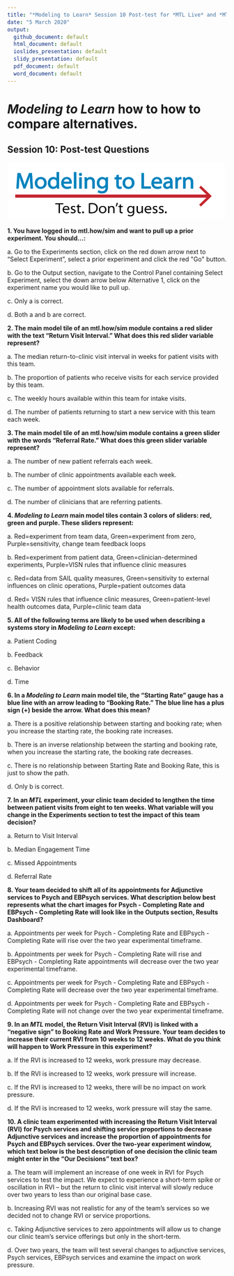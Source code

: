 ```yaml
---
title: "*Modeling to Learn* Session 10 Post-test for *MTL Live* and *MTL Video*"
date: "5 March 2020"
output: 
  github_document: default
  html_document: default
  ioslides_presentation: default
  slidy_presentation: default
  pdf_document: default
  word_document: default
---
```


# *Modeling to Learn* how to how to compare alternatives.
<!-- MTL Logo, HTML img tag -->
## Session 10: Post-test Questions	
[<img src = "https://github.com/lzim/teampsd/blob/master/resources/logos/mtl_testdontguess_sm.png?raw=true"
     height = "130" width = "500">](#DontLink) 

**1. You have logged in to mtl.how/sim and want to pull up a prior experiment. You should…:**  

a.	Go to the Experiments section, click on the red down arrow next to “Select Experiment”, select a prior experiment and click the red "Go" button.  

b.	Go to the Output section, navigate to the Control Panel containing Select Experiment, select the down arrow below Alternative 1, click on the experiment name you would like to pull up.  

c.	Only a is correct.  

d.	Both a and b are correct.  


**2. The main model tile of an mtl.how/sim module contains a red slider with the text “Return Visit Interval.” What does this red slider variable represent?**  

a.	The median return-to-clinic visit interval in weeks for patient visits with this team.  

b.	The proportion of patients who receive visits for each service provided by this team.  

c.	The weekly hours available within this team for intake visits.  

d.	The number of patients returning to start a new service with this team each week.  


**3. The main model tile of an mtl.how/sim module contains a green slider with the words “Referral Rate.” What does this green slider variable represent?**  

a.	The number of new patient referrals each week.  

b.	The number of clinic appointments available each week.  

c.	The number of appointment slots available for referrals.  

d.	The number of clinicians that are referring patients.  


**4. *Modeling to Learn* main model tiles contain 3 colors of sliders: red, green and purple. These sliders represent:**  

a.	Red=experiment from team data, Green=experiment from zero, Purple=sensitivity, change team feedback loops

b.	Red=experiment from patient data, Green=clinician-determined experiments, Purple=VISN rules that influence clinic measures

c.	Red=data from SAIL quality measures, Green=sensitivity to external influences on clinic operations, Purple=patient outcomes data

d.	Red= VISN rules that influence clinic measures, Green=patient-level health outcomes data, Purple=clinic team data


**5. All of the following terms are likely to be used when describing a systems story in *Modeling to Learn* except:**  

a.	Patient Coding  

b.	Feedback  

c.	Behavior  

d.	Time  


**6.  In a *Modeling to Learn* main model tile, the “Starting Rate” gauge has a blue line with an arrow leading to “Booking Rate.” The blue line has a plus sign (+) beside the arrow. What does this mean?**  

a.	There is a positive relationship between starting and booking rate; when you increase the starting rate, the booking rate increases.

b.	There is an inverse relationship between the starting and booking rate, when you increase the starting rate, the booking rate decreases.

c.	There is no relationship between Starting Rate and Booking Rate, this is just to show the path.

d.	Only b is correct.


**7. In an *MTL* experiment, your clinic team decided to lengthen the time between patient visits from eight to ten weeks. What variable will you change in the Experiments section to test the impact of this team decision?**  

a. Return to Visit Interval

b. Median Engagement Time

c. Missed Appointments

d. Referral Rate  


**8. Your team decided to shift all of its appointments for Adjunctive services to Psych and EBPsych services. What description below best represents what the chart images for Psych - Completing Rate and EBPsych - Completing Rate will look like in the Outputs section, Results Dashboard?**  

a. Appointments per week for Psych - Completing Rate and EBPsych - Completing Rate will rise over the two year experimental timeframe.

b. Appointments per week for Psych - Completing Rate will rise and EBPsych - Completing Rate appointments will decrease over the two year experimental timeframe.

c. Appointments per week for Psych - Completing Rate and EBPsych - Completing Rate will decrease over the two year experimental timeframe.

d. Appointments per week for Psych - Completing Rate and EBPsych - Completing Rate will not change over the two year experimental timeframe.  


**9. In an *MTL* model, the Return Visit Interval (RVI) is linked with a “negative sign” to Booking Rate and Work Pressure. Your team decides to increase their current RVI from 10 weeks to 12 weeks. What do you think will happen to Work Pressure in this experiment?**  

a. If the RVI is increased to 12 weeks, work pressure may decrease.

b. If the RVI is increased to 12 weeks, work pressure will increase.

c. If the RVI is increased to 12 weeks, there will be no impact on work pressure.

d. If the RVI is increased to 12 weeks, work pressure will stay the same.  


**10. A clinic team experimented with increasing the Return Visit Interval (RVI) for Psych services and shifting service proportions to decrease Adjunctive services and increase the proportion of appointments for Psych and EBPsych services. Over the two-year experiment window, which text below is the best description of one decision the clinic team might enter in the “Our Decisions” text box?**  

a. The team will implement an increase of one week in RVI for Psych services to test the impact. We expect to experience a short-term spike or oscillation in RVI – but the return to clinic visit interval will slowly reduce over two years to less than our original base case.

b. Increasing RVI was not realistic for any of the team’s services so we decided not to change RVI or service proportions.

c. Taking Adjunctive services to zero appointments will allow us to change our clinic team’s service offerings but only in the short-term.

d. Over two years, the team will test several changes to adjunctive services, Psych services, EBPsych services and examine the impact on work pressure.
